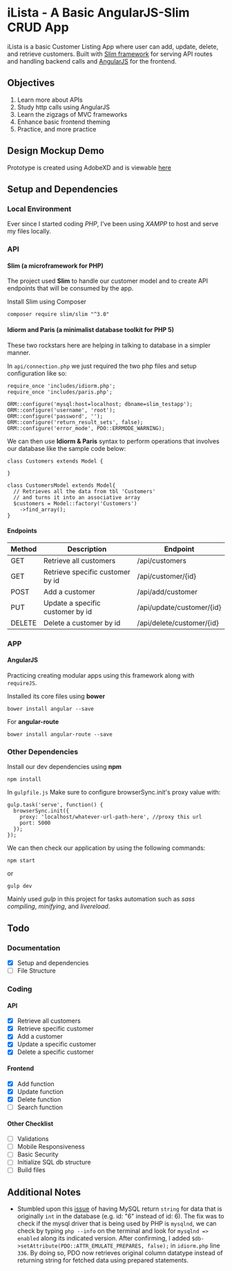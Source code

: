 # iLista - A Basic AngularJS-Slim CRUD App
iLista is a basic Customer Listing App where user can add, update, delete, and retrieve customers. Built with [Slim framework](https://www.slimframework.com/) for serving API routes and handling backend calls and [AngularJS](https://angularjs.org/) for the frontend.

## Objectives

  1. Learn more about APIs
  2. Study http calls using AngularJS  
  3. Learn the zigzags of MVC frameworks
  4. Enhance basic frontend theming
  5. Practice, and more practice

## Design Mockup Demo
Prototype is created using AdobeXD and is viewable [here](https://xd.adobe.com/view/7e0c702b-7d6b-4958-4cc4-5735f5b12e9d-083d/)

## Setup and Dependencies
### Local Environment
Ever since I started coding *PHP*, I've been using *XAMPP* to host and serve my files locally.

### API
#### Slim (a microframework for PHP)
The project used **Slim** to handle our customer model and to create API endpoints that will be consumed by the app.

Install Slim using Composer

`composer require slim/slim "^3.0"`

#### Idiorm and Paris (a minimalist database toolkit for PHP 5)
These two rockstars here are helping in talking to database in a simpler manner.

In `api/connection.php` we just required the two php files and setup configuration like so:
```
require_once 'includes/idiorm.php';
require_once 'includes/paris.php';

ORM::configure('mysql:host=localhost; dbname=slim_testapp');
ORM::configure('username', 'root');
ORM::configure('password', '');
ORM::configure('return_result_sets', false);
ORM::configure('error_mode', PDO::ERRMODE_WARNING);
```

We can then use **Idiorm & Paris** syntax to perform operations that involves our database like the sample code below:

```
class Customers extends Model {
  
}

class CustomersModel extends Model{
  // Retrieves all the data from tbl 'Customers' 
  // and turns it into an associative array
  $customers = Model::factory('Customers')
    ->find_array();
} 
```
#### Endpoints
Method | Description | Endpoint
------ | ----------- | --------
GET | Retrieve all customers| /api/customers              
GET | Retrieve specific customer by id| /api/customer/{id}
POST | Add a customer | /api/add/customer
PUT | Update a specific customer by id | /api/update/customer/{id}
DELETE | Delete a customer by id | /api/delete/customer/{id}

### APP
#### AngularJS
Practicing creating modular apps using this framework along with `requireJS`.

Installed its core files using **bower**

`bower install angular --save`

For **angular-route**

`bower install angular-route --save`

### Other Dependencies
Install our dev dependencies using **npm**

`npm install`

In `gulpfile.js` Make sure to configure browserSync.init's proxy value with:
```
gulp.task('serve', function() {
  browserSync.init({
    proxy: 'localhost/whatever-url-path-here', //proxy this url
    port: 5000
  });  
});
```

We can then check our application by using the following commands: 

`npm start`

or

`gulp dev`

Mainly used *gulp* in this project for tasks automation such as *sass compiling*, *minifying*, and *livereload*.

## Todo
### Documentation
  - [X] Setup and dependencies
  - [ ] File Structure

### Coding
#### API
  - [X] Retrieve all customers
  - [X] Retrieve specific customer
  - [X] Add a customer
  - [X] Update a specific customer
  - [X] Delete a specific customer
#### Frontend
  - [X] Add function
  - [X] Update function
  - [X] Delete function
  - [ ] Search function
#### Other Checklist
  - [ ] Validations
  - [ ] Mobile Responsiveness
  - [ ] Basic Security
  - [ ] Initialize SQL db structure
  - [ ] Build files

## Additional Notes
- Stumbled upon this [issue](https://bugs.php.net/bug.php?id=44341) of having MySQL return `string` for data that is originally `int` in the database (e.g. id: "6" instead of id: 6). The fix was to check if the mysql driver that is being used by PHP is `mysqlnd`, we can check by typing `php --info` on the terminal and look for `mysqlnd => enabled` along its indicated version. After confirming, I added `$db->setAttribute(PDO::ATTR_EMULATE_PREPARES, false);` in `idiorm.php` line `336`. By doing so, PDO now retrieves original column datatype instead of returning string for fetched data using prepared statements.